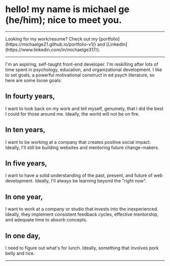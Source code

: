 # hello! my name is michael ge (he/him); nice to meet you.

<hr>
Looking for my work/resume? Check out my 
[portfolio](https://michaelge21.github.io/portfolio-v1/) and [LinkedIn](https://www.linkedin.com/in/michaelge317/).
<hr>

I'm an aspiring, self-taught front-end developer. I'm reskilling after lots of time spent in psychology, education, and organizational development. I like to set goals, a powerful motivational construct in ed psych literature, so here are some loose goals:

## In fourty years, 
I want to look back on my work and tell myself, genuinely, that I did the best I could for those around me. Ideally, the world will not be on fire.

## In ten years, 
I want to be working at a company that creates positive social impact. Ideally, I'll still be building websites and mentoring future change-makers.

## In five years, 
I want to have a solid understanding of the past, present, and future of web development. Ideally, I'll always be learning beyond the "right now".

## In one year, 
I want to work at a company or studio that invests into the inexperienced. Ideally, they implement consistent feedback cycles, effective mentorship, and adequate time to absorb concepts.

## In one day,
I need to figure out what's for lunch. Ideally, something that involves pork belly and rice.

<hr>

